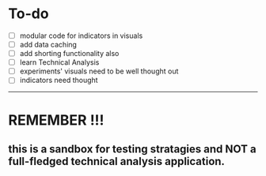 # To-do

- [ ] modular code for indicators in visuals
- [ ] add data caching
- [ ] add shorting functionality also
- [ ] learn Technical Analysis
- [ ] experiments' visuals need to be well thought out
- [ ] indicators need thought

---

# REMEMBER !!!

## this is a sandbox for testing stratagies and NOT a full-fledged technical analysis application.
